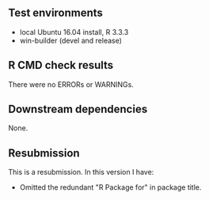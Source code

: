## Test environments
* local Ubuntu 16.04 install, R 3.3.3
* win-builder (devel and release)

## R CMD check results
There were no ERRORs or WARNINGs. 

## Downstream dependencies
None.

## Resubmission
This is a resubmission. In this version I have:

* Omitted the redundant "R Package for" in package title.
